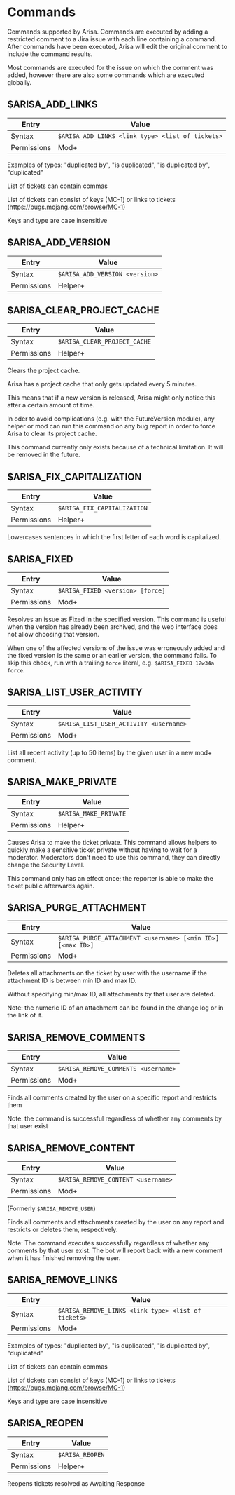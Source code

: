 # Commands
Commands supported by Arisa. Commands are executed by adding a restricted comment to a Jira issue with each line
containing a command. After commands have been executed, Arisa will edit the original comment to include the command
results.

Most commands are executed for the issue on which the comment was added, however there are also some commands which
are executed globally.

## $ARISA_ADD_LINKS
| Entry       | Value                                            |
| ----------- | ------------------------------------------------ |
| Syntax      | `$ARISA_ADD_LINKS <link type> <list of tickets>` |
| Permissions | Mod+                                             |

Examples of types: "duplicated by", "is duplicated", "is duplicated by", "duplicated"

List of tickets can contain commas

List of tickets can consist of keys (MC-1) or links to tickets (https://bugs.mojang.com/browse/MC-1)

Keys and type are case insensitive

## $ARISA_ADD_VERSION
| Entry       | Value                          |
| ----------- | ------------------------------ |
| Syntax      | `$ARISA_ADD_VERSION <version>` |
| Permissions | Helper+                        |

## $ARISA_CLEAR_PROJECT_CACHE
| Entry       | Value                          |
| ----------- | ------------------------------ |
| Syntax      | `$ARISA_CLEAR_PROJECT_CACHE`   |
| Permissions | Helper+                        |

Clears the project cache.

Arisa has a project cache that only gets updated every 5 minutes.

This means that if a new version is released, Arisa might only notice this after a certain amount of time.

In oder to avoid complications (e.g. with the FutureVersion module), any helper or mod can run this command
on any bug report in order to force Arisa to clear its project cache.

This command currently only exists because of a technical limitation. It will be removed in the future.

## $ARISA_FIX_CAPITALIZATION
| Entry       | Value                       |
| ----------- | --------------------------- |
| Syntax      | `$ARISA_FIX_CAPITALIZATION` |
| Permissions | Helper+                     |

Lowercases sentences in which the first letter of each word is capitalized.

## $ARISA_FIXED
| Entry       | Value                            |
| ----------- | -------------------------------- |
| Syntax      | `$ARISA_FIXED <version> [force]` |
| Permissions | Mod+                             |

Resolves an issue as Fixed in the specified version. This command is useful when the version has already been
archived, and the web interface does not allow choosing that version.

When one of the affected versions of the issue was erroneously added and the fixed version is the same or an earlier
version, the command fails. To skip this check, run with a trailing `force` literal, e.g. `$ARISA_FIXED 12w34a force`.

## $ARISA_LIST_USER_ACTIVITY
| Entry       | Value                                  |
| ----------- | -------------------------------------- |
| Syntax      | `$ARISA_LIST_USER_ACTIVITY <username>` |
| Permissions | Mod+                                   |

List all recent activity (up to 50 items) by the given user in a new mod+ comment.

## $ARISA_MAKE_PRIVATE
| Entry       | Value                       |
| ----------- | --------------------------- |
| Syntax      | `$ARISA_MAKE_PRIVATE`       |
| Permissions | Helper+                     |

Causes Arisa to make the ticket private. This command allows helpers to quickly make a sensitive ticket private
without having to wait for a moderator. Moderators don't need to use this command, they can directly change
the Security Level.

This command only has an effect once; the reporter is able to make the ticket public afterwards again.

## $ARISA_PURGE_ATTACHMENT
| Entry       | Value                                                      |
| ----------- | ---------------------------------------------------------- |
| Syntax      | `$ARISA_PURGE_ATTACHMENT <username> [<min ID>] [<max ID>]` |
| Permissions | Mod+                                                       |

Deletes all attachments on the ticket by user with the username if the attachment ID is between min ID and max ID.

Without specifying min/max ID, all attachments by that user are deleted.

Note: the numeric ID of an attachment can be found in the change log or in the link of it.

## $ARISA_REMOVE_COMMENTS
| Entry       | Value                               |
| ----------- | ----------------------------------- |
| Syntax      | `$ARISA_REMOVE_COMMENTS <username>` |
| Permissions | Mod+                                |

Finds all comments created by the user on a specific report and restricts them

Note: the command is successful regardless of whether any comments by that user exist

## $ARISA_REMOVE_CONTENT
| Entry       | Value                              |
| ----------- | ---------------------------------- |
| Syntax      | `$ARISA_REMOVE_CONTENT <username>` |
| Permissions | Mod+                               |

(Formerly `$ARISA_REMOVE_USER`)

Finds all comments and attachments created by the user on any report and restricts or deletes them, respectively.

Note: The command executes successfully regardless of whether any comments by that user exist. The bot will report back
with a new comment when it has finished removing the user.

## $ARISA_REMOVE_LINKS
| Entry       | Value                                               |
| ----------- | --------------------------------------------------- |
| Syntax      | `$ARISA_REMOVE_LINKS <link type> <list of tickets>` |
| Permissions | Mod+                                                |

Examples of types: "duplicated by", "is duplicated", "is duplicated by", "duplicated"

List of tickets can contain commas

List of tickets can consist of keys (MC-1) or links to tickets (https://bugs.mojang.com/browse/MC-1)

Keys and type are case insensitive

## $ARISA_REOPEN
| Entry       | Value           |
| ----------- | --------------- |
| Syntax      | `$ARISA_REOPEN` |
| Permissions | Helper+         |

Reopens tickets resolved as Awaiting Response

